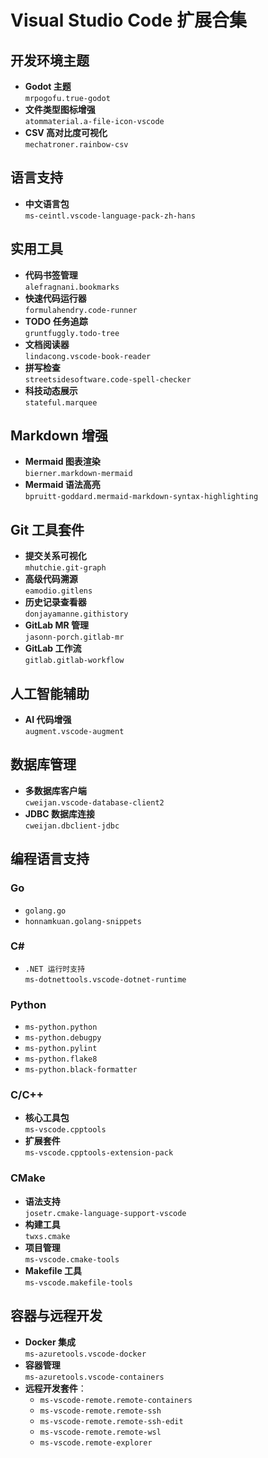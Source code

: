 # Visual Studio Code 扩展合集

## 开发环境主题
- **Godot 主题**  
  `mrpogofu.true-godot`
- **文件类型图标增强**  
  `atommaterial.a-file-icon-vscode`
- **CSV 高对比度可视化**  
  `mechatroner.rainbow-csv`

## 语言支持
- **中文语言包**  
  `ms-ceintl.vscode-language-pack-zh-hans`

## 实用工具
- **代码书签管理**  
  `alefragnani.bookmarks`
- **快速代码运行器**  
  `formulahendry.code-runner`
- **TODO 任务追踪**  
  `gruntfuggly.todo-tree`
- **文档阅读器**  
  `lindacong.vscode-book-reader`
- **拼写检查**  
  `streetsidesoftware.code-spell-checker`
- **科技动态展示**  
  `stateful.marquee`

## Markdown 增强
- **Mermaid 图表渲染**  
  `bierner.markdown-mermaid`
- **Mermaid 语法高亮**  
  `bpruitt-goddard.mermaid-markdown-syntax-highlighting`

## Git 工具套件
- **提交关系可视化**  
  `mhutchie.git-graph`
- **高级代码溯源**  
  `eamodio.gitlens`
- **历史记录查看器**  
  `donjayamanne.githistory`
- **GitLab MR 管理**  
  `jasonn-porch.gitlab-mr`
- **GitLab 工作流**  
  `gitlab.gitlab-workflow`

## 人工智能辅助
- **AI 代码增强**  
  `augment.vscode-augment`

## 数据库管理
- **多数据库客户端**  
  `cweijan.vscode-database-client2`
- **JDBC 数据库连接**  
  `cweijan.dbclient-jdbc`

## 编程语言支持
### Go
- `golang.go`
- `honnamkuan.golang-snippets`

### C#
- `.NET 运行时支持`  
  `ms-dotnettools.vscode-dotnet-runtime`

### Python
- `ms-python.python`
- `ms-python.debugpy`
- `ms-python.pylint`
- `ms-python.flake8`
- `ms-python.black-formatter`

### C/C++
- **核心工具包**  
  `ms-vscode.cpptools`
- **扩展套件**  
  `ms-vscode.cpptools-extension-pack`

### CMake
- **语法支持**  
  `josetr.cmake-language-support-vscode`
- **构建工具**  
  `twxs.cmake`
- **项目管理**  
  `ms-vscode.cmake-tools`
- **Makefile 工具**  
  `ms-vscode.makefile-tools`

## 容器与远程开发
- **Docker 集成**  
  `ms-azuretools.vscode-docker`
- **容器管理**  
  `ms-azuretools.vscode-containers`
- **远程开发套件**：
  - `ms-vscode-remote.remote-containers`
  - `ms-vscode-remote.remote-ssh`
  - `ms-vscode-remote.remote-ssh-edit`
  - `ms-vscode-remote.remote-wsl`
  - `ms-vscode.remote-explorer`
